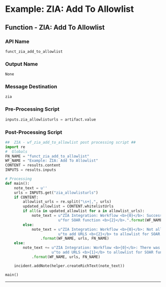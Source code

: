 <!--
    DO NOT MANUALLY EDIT THIS FILE
    THIS FILE IS AUTOMATICALLY GENERATED WITH resilient-circuits codegen
-->

# Example: ZIA: Add To Allowlist

## Function - ZIA: Add To Allowlist

### API Name
`funct_zia_add_to_allowlist`

### Output Name
`None`

### Message Destination
`zia`

### Pre-Processing Script
```python
inputs.zia_allowlisturls = artifact.value
```

### Post-Processing Script
```python
##  ZIA - wf_zia_add_to_allowlist post processing script ##
import re
#  Globals
FN_NAME = "funct_zia_add_to_allowlist"
WF_NAME = "Example: ZIA: Add To Allowlist"
CONTENT = results.content
INPUTS = results.inputs

# Processing
def main():
    note_text = u''
    urls = INPUTS.get("zia_allowlisturls")
    if CONTENT:
        allowlist_urls = re.split("\s+|,", urls)
        updated_allowlist = CONTENT.whitelistUrls
        if all(a in updated_allowlist for a in allowlist_urls):
            note_text = u"ZIA Integration: Workflow <b>{0}</b>: Successfully added URLS <b>{1}</b> to allowlist " \
                        u"for SOAR function <b>{2}</b>.".format(WF_NAME, urls, FN_NAME)
        else:
            note_text = u"ZIA Integration: Workflow <b>{0}</b>: Not all urls added while attempting " \
                        u"to add URLS <b>{2}</b> to allowlist for SOAR function <b>{2}</b>."\
                .format(WF_NAME, urls, FN_NAME)
    else:
        note_text += u"ZIA Integration: Workflow <b>{0}</b>: There was <b>no</b> result returned while attempting " \
                     u"to add URLS <b>{1}</b> to allowlist for SOAR function <b>{2}</b>."\
            .format(WF_NAME, urls, FN_NAME)

    incident.addNote(helper.createRichText(note_text))

main()

```

---

